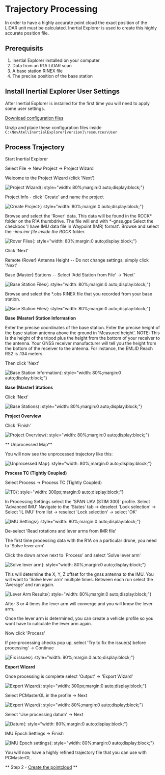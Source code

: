 # Trajectory Processing

In order to have a highly accurate point cloud the exact position of the LiDAR unit must be calculated. Inertial Explorer is used to create this highly accurate position file.

## Prerequisits

1. Inertial Explorer installed on your computer
1. Data from an R1A LiDAR scan
1. A base station RINEX file
1. The precise position of the base station

## Install Inertial Explorer User Settings

After Inertial Explorer is installed for the first time you will need to apply some user settings.

<a id="raw-url" href="https://raw.githubusercontent.com/RockRobotic/rock-doc/master/docs/pre-processing/files/R1A_IE_Profiles.zip">Download configuration files</a>

Unzip and place these configuration files inside `C:\NovAtel\InertialExplorer[version]\resources\User`

## Process Trajectory

Start Inertial Explorer

Select File -> New Project -> Project Wizard

Welcome to the Project Wizard (click 'Next')

![Project Wizard](../img/project-wizard.png){: style="width: 80%;margin:0 auto;display:block;"}

Project Info - click 'Create' and name the project

![Create Project](../img/create-project.png){: style="width: 80%;margin:0 auto;display:block;"}

Browse and select the 'Rover' data. This data will be found in the ROCK* folder on the R1A thumbdrive. The file will end with *-gnss.gps
Select the checkbox 'I have IMU data file in Waypoint (IMR) format'.
Browse and select the *-imu.imr file inside the ROCK* folder.

![Rover Files](../img/rover-filled.png){: style="width: 80%;margin:0 auto;display:block;"}

Click 'Next'

Remote (Rover) Antenna Height -- Do not change settings, simply click 'Next'

Base (Master) Stations -- Select 'Add Station from File' -> 'Next'

![Base Station Files](../img/base-station-file.png){: style="width: 80%;margin:0 auto;display:block;"}

Browse and select the *.obs RINEX file that you recorded from your base station.

![Base Station Files](../img/base-station-obs.png){: style="width: 80%;margin:0 auto;display:block;"}

**Base (Master) Station Information**

Enter the precise coordinates of the base station.
Enter the precise height of the base station antenna above the ground in 'Measured height'.
NOTE: This is the height of the tripod plus the height from the bottom of your receiver to the antenna. Your GNSS receiver manufacturer will tell you the height from the bottom of the receiver to the antenna. For instance, the EMLID Reach RS2 is .134 meters.

Then click 'Next'

![Base Station Information](../img/base-station-info.png){: style="width: 80%;margin:0 auto;display:block;"}

**Base (Master) Stations**

Click 'Next'

![Base Stations](../img/base-stations-2.png){: style="width: 80%;margin:0 auto;display:block;"}

**Project Overview**

Click 'Finish'

![Project Overview](../img/project-overview.png){: style="width: 80%;margin:0 auto;display:block;"}

** Unprocessed Map**

You will now see the unprocessed trajectory like this:

![Unprocessed Map](../img/unprocessed-map.png){: style="width: 80%;margin:0 auto;display:block;"}

**Process TC (Tightly Coupled)**

Select Process -> Process TC (Tightly Coupled)

![TC](../img/tightly-coupled.png){: style="width: 300px;margin:0 auto;display:block;"}

In Processing Settings select the 'SPAN UAV (STIM 300)' profile.
Select 'Advanced IMU'
Navigate to the 'States' tab -> deselect 'Lock selection' -> Select 'IL IMU' from list -> reselect 'Lock selection' -> select 'OK'

![IMU Settings](../img/imu-settings.png){: style="width: 80%;margin:0 auto;display:block;"}

De-select 'Read rotations and lever arms from IMR file'

The first time processing data with the R1A on a particular drone, you need to 'Solve lever arm'

Click the down arrow next to 'Process' and select 'Solve lever arm'

![Solve lever arm](../img/solve-lever-arm.png){: style="width: 80%;margin:0 auto;display:block;"}

This will determine the X, Y, Z offset for the gnss antenna to the IMU. You will want to 'Solve lever arm' multiple times. Between each run select the 'Average' and run again. 

![Lever Arm Results](../img/lever-arm-results.png){: style="width: 80%;margin:0 auto;display:block;"}

After 3 or 4 times the lever arm will converge and you will know the lever arm.

Once the lever arm is determined, you can create a vehicle profile so you wont have to calculate the lever arm again.

Now click 'Process'

If pre-processing checks pop up, select 'Try to fix the issue(s) before processing' -> Continue

![Fix issues](../img/fix-issues.png){: style="width: 80%;margin:0 auto;display:block;"}

**Export Wizard**

Once processing is complete select 'Output' -> 'Export Wizard'

![Export Wizard](../img/export-wizard.png){: style="width: 300px;margin:0 auto;display:block;"}

Select PCMasterGL in the profile -> Next

![Export Wizard](../img/export-coordinates-wizard.png){: style="width: 80%;margin:0 auto;display:block;"}

Select 'Use processing datum' -> Next

![Datum](../img/output-coordinate-datum.png){: style="width: 80%;margin:0 auto;display:block;"}

IMU Epoch Settings -> Finish

![IMU Epoch settings](../img/epoch-settings.png){: style="width: 80%;margin:0 auto;display:block;"}

You will now have a highly refined trajectory file that you can use with PCMasterGL.

** Step 2 - [Create the pointcloud](point-cloud-processing.md) **